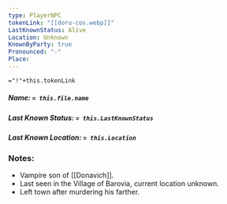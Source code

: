 ```yaml
---
type: PlayerNPC
tokenLink: "[[doru-cos.webp]]"
LastKnownStatus: Alive
Location: Unknown
KnownByParty: true
Pronounced: "-"
Place:
---
```

    
`="!"+this.tokenLink`
##### Name: `= this.file.name`
##### Last Known Status: `= this.LastKnownStatus`
##### Last Known Location: `= this.Location`
### Notes:
- Vampire son of [[Donavich]]. 
- Last seen in the Village of Barovia, current location unknown.
- Left town after murdering his farther.
